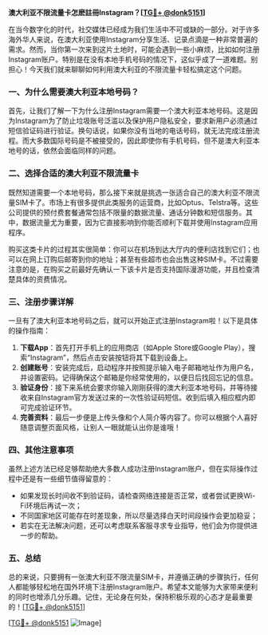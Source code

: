 **澳大利亚不限流量卡怎麽註冊Instagram？[[TG💪+ @donk5151](https://t.me/s/donk5151)]**

在当今数字化的时代，社交媒体已经成为我们生活中不可或缺的一部分。对于许多海外华人来说，在澳大利亚使用Instagram分享生活、记录点滴是一种非常普遍的需求。然而，当你第一次来到这片土地时，可能会遇到一些小麻烦，比如如何注册Instagram账户。特别是在没有本地手机号码的情况下，这似乎成了一道难题。别担心！今天我们就来聊聊如何利用澳大利亚的不限流量卡轻松搞定这个问题。

### 一、为什么需要澳大利亚本地号码？

首先，让我们了解一下为什么注册Instagram需要一个澳大利亚本地号码。这是因为Instagram为了防止垃圾账号泛滥以及保护用户隐私安全，要求新用户必须通过短信验证码进行验证。换句话说，如果你没有当地的电话号码，就无法完成注册流程。而大多数国际号码是不被接受的，因此即使你有手机号码，但不是澳大利亚本地号的话，依然会面临同样的问题。

### 二、选择合适的澳大利亚不限流量卡

既然知道需要一个本地号码，那么接下来就是挑选一张适合自己的澳大利亚不限流量SIM卡了。市场上有很多提供此类服务的运营商，比如Optus、Telstra等。这些公司提供的预付费套餐通常包括不限量的数据流量、通话分钟数和短信服务。其中，数据流量尤为重要，因为它直接影响到你能否顺利下载并使用Instagram应用程序。

购买这类卡片的过程其实很简单：你可以在机场到达大厅内的便利店找到它们；也可以在网上订购后邮寄到你的地址；甚至有些超市也会出售这种SIM卡。不过需要注意的是，在购买之前最好先确认一下该卡片是否支持国际漫游功能，并且检查清楚具体的资费情况。

### 三、注册步骤详解

一旦有了澳大利亚本地号码之后，就可以开始正式注册Instagram啦！以下是具体的操作指南：

1. **下载App**：首先打开手机上的应用商店（如Apple Store或Google Play），搜索“Instagram”，然后点击安装按钮将其下载到设备上。
2. **创建账号**：安装完成后，启动程序并按照提示输入电子邮箱地址作为用户名，并设置密码。记得确保这个邮箱是你经常使用的，以便日后找回忘记的信息。
3. **验证身份**：接下来系统会要求你输入刚刚获得的澳大利亚本地号码，并等待接收来自Instagram官方发送过来的一次性验证码短信。收到后填入相应框内即可完成验证环节。
4. **完善资料**：最后一步便是上传头像和个人简介等内容了。你可以根据个人喜好随意调整页面风格，让别人一眼就能认出你是谁哦！

### 四、其他注意事项

虽然上述方法已经足够帮助绝大多数人成功注册Instagram账户，但在实际操作过程中还是有一些细节值得留意的：

- 如果发现长时间收不到验证码，请检查网络连接是否正常，或者尝试更换Wi-Fi环境后再试一次；
- 不同国家地区可能存在时差现象，所以尽量选择白天时间段操作会更加稳妥；
- 若实在无法解决问题，还可以考虑联系客服寻求专业指导，他们会为你提供进一步的帮助。

### 五、总结

总的来说，只要拥有一张澳大利亚不限流量SIM卡，并遵循正确的步骤执行，任何人都能够轻松地在国外环境下注册Instagram账户。希望本文能够为大家带来便利的同时也增添几分乐趣。记住，无论身在何处，保持积极乐观的心态才是最重要的！[[TG💪+ @donk5151](https://t.me/s/donk5151)]

[[TG💪+ @donk5151](https://t.me/s/donk5151) ![Image](https://i.postimg.cc/rwNCRYN7/Snipaste-2025-04-30-17-27-05.png)]